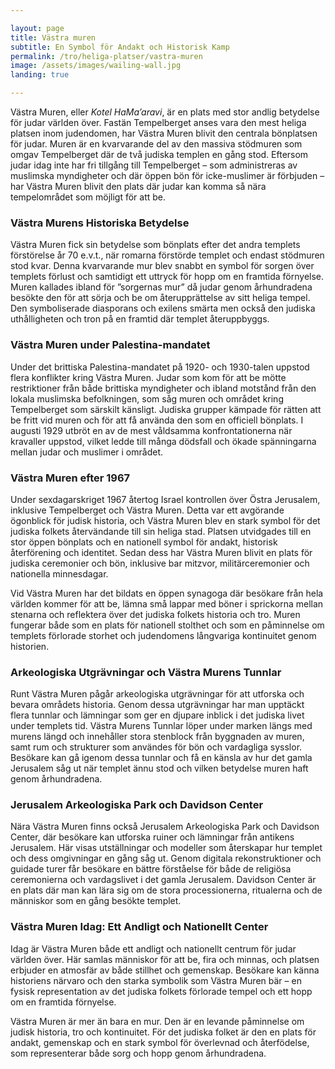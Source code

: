 ```yaml
---

layout: page  
title: Västra muren  
subtitle: En Symbol för Andakt och Historisk Kamp  
permalink: /tro/heliga-platser/vastra-muren  
image: /assets/images/wailing-wall.jpg  
landing: true  

---
```


Västra Muren, eller *Kotel HaMa’aravi*, är en plats med stor andlig betydelse för judar världen över. Fastän Tempelberget anses vara den mest heliga platsen inom judendomen, har Västra Muren blivit den centrala bönplatsen för judar. Muren är en kvarvarande del av den massiva stödmuren som omgav Tempelberget där de två judiska templen en gång stod. Eftersom judar idag inte har fri tillgång till Tempelberget – som administreras av muslimska myndigheter och där öppen bön för icke-muslimer är förbjuden – har Västra Muren blivit den plats där judar kan komma så nära tempelområdet som möjligt för att be.

### Västra Murens Historiska Betydelse

Västra Muren fick sin betydelse som bönplats efter det andra templets förstörelse år 70 e.v.t., när romarna förstörde templet och endast stödmuren stod kvar. Denna kvarvarande mur blev snabbt en symbol för sorgen över templets förlust och samtidigt ett uttryck för hopp om en framtida förnyelse. Muren kallades ibland för ”sorgernas mur” då judar genom århundradena besökte den för att sörja och be om återupprättelse av sitt heliga tempel. Den symboliserade diasporans och exilens smärta men också den judiska uthålligheten och tron på en framtid där templet återuppbyggs.

### Västra Muren under Palestina-mandatet

Under det brittiska Palestina-mandatet på 1920- och 1930-talen uppstod flera konflikter kring Västra Muren. Judar som kom för att be mötte restriktioner från både brittiska myndigheter och ibland motstånd från den lokala muslimska befolkningen, som såg muren och området kring Tempelberget som särskilt känsligt. Judiska grupper kämpade för rätten att be fritt vid muren och för att få använda den som en officiell bönplats. I augusti 1929 utbröt en av de mest våldsamma konfrontationerna när kravaller uppstod, vilket ledde till många dödsfall och ökade spänningarna mellan judar och muslimer i området.

### Västra Muren efter 1967

Under sexdagarskriget 1967 återtog Israel kontrollen över Östra Jerusalem, inklusive Tempelberget och Västra Muren. Detta var ett avgörande ögonblick för judisk historia, och Västra Muren blev en stark symbol för det judiska folkets återvändande till sin heliga stad. Platsen utvidgades till en stor öppen bönplats och en nationell symbol för andakt, historisk återförening och identitet. Sedan dess har Västra Muren blivit en plats för judiska ceremonier och bön, inklusive bar mitzvor, militärceremonier och nationella minnesdagar.

Vid Västra Muren har det bildats en öppen synagoga där besökare från hela världen kommer för att be, lämna små lappar med böner i sprickorna mellan stenarna och reflektera över det judiska folkets historia och tro. Muren fungerar både som en plats för nationell stolthet och som en påminnelse om templets förlorade storhet och judendomens långvariga kontinuitet genom historien.

### Arkeologiska Utgrävningar och Västra Murens Tunnlar

Runt Västra Muren pågår arkeologiska utgrävningar för att utforska och bevara områdets historia. Genom dessa utgrävningar har man upptäckt flera tunnlar och lämningar som ger en djupare inblick i det judiska livet under templets tid. Västra Murens Tunnlar löper under marken längs med murens längd och innehåller stora stenblock från byggnaden av muren, samt rum och strukturer som användes för bön och vardagliga sysslor. Besökare kan gå igenom dessa tunnlar och få en känsla av hur det gamla Jerusalem såg ut när templet ännu stod och vilken betydelse muren haft genom århundradena.

### Jerusalem Arkeologiska Park och Davidson Center

Nära Västra Muren finns också Jerusalem Arkeologiska Park och Davidson Center, där besökare kan utforska ruiner och lämningar från antikens Jerusalem. Här visas utställningar och modeller som återskapar hur templet och dess omgivningar en gång såg ut. Genom digitala rekonstruktioner och guidade turer får besökare en bättre förståelse för både de religiösa ceremonierna och vardagslivet i det gamla Jerusalem. Davidson Center är en plats där man kan lära sig om de stora processionerna, ritualerna och de människor som en gång besökte templet.

### Västra Muren Idag: Ett Andligt och Nationellt Center

Idag är Västra Muren både ett andligt och nationellt centrum för judar världen över. Här samlas människor för att be, fira och minnas, och platsen erbjuder en atmosfär av både stillhet och gemenskap. Besökare kan känna historiens närvaro och den starka symbolik som Västra Muren bär – en fysisk representation av det judiska folkets förlorade tempel och ett hopp om en framtida förnyelse.

Västra Muren är mer än bara en mur. Den är en levande påminnelse om judisk historia, tro och kontinuitet. För det judiska folket är den en plats för andakt, gemenskap och en stark symbol för överlevnad och återfödelse, som representerar både sorg och hopp genom århundradena.
